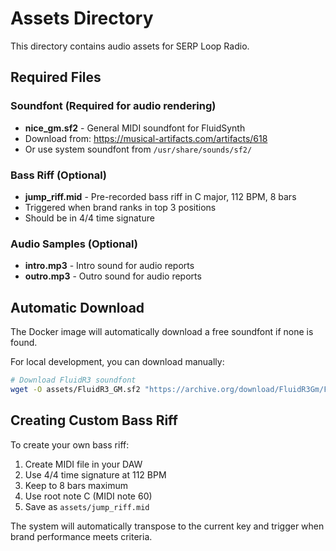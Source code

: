 # Assets Directory

This directory contains audio assets for SERP Loop Radio.

## Required Files

### Soundfont (Required for audio rendering)
- **nice_gm.sf2** - General MIDI soundfont for FluidSynth
- Download from: https://musical-artifacts.com/artifacts/618
- Or use system soundfont from `/usr/share/sounds/sf2/`

### Bass Riff (Optional)
- **jump_riff.mid** - Pre-recorded bass riff in C major, 112 BPM, 8 bars
- Triggered when brand ranks in top 3 positions
- Should be in 4/4 time signature

### Audio Samples (Optional)
- **intro.mp3** - Intro sound for audio reports
- **outro.mp3** - Outro sound for audio reports

## Automatic Download

The Docker image will automatically download a free soundfont if none is found.

For local development, you can download manually:

```bash
# Download FluidR3 soundfont
wget -O assets/FluidR3_GM.sf2 "https://archive.org/download/FluidR3Gm/FluidR3%20GM.sf2"
```

## Creating Custom Bass Riff

To create your own bass riff:

1. Create MIDI file in your DAW
2. Use 4/4 time signature at 112 BPM
3. Keep to 8 bars maximum
4. Use root note C (MIDI note 60)
5. Save as `assets/jump_riff.mid`

The system will automatically transpose to the current key and trigger when brand performance meets criteria. 